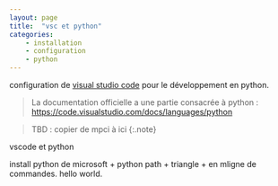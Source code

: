```yaml
---
layout: page
title:  "vsc et python"
categories: 
    - installation 
    - configuration
    - python
---
```


configuration de  [visual studio code](https://code.visualstudio.com/) pour le développement en python.

<!--more-->

> La documentation officielle a une partie consacrée à python : <https://code.visualstudio.com/docs/languages/python>

> TBD : copier de mpci à ici
{:.note}

vscode et python

install python de microsoft + python path + triangle + en mligne de commandes.
hello world.

